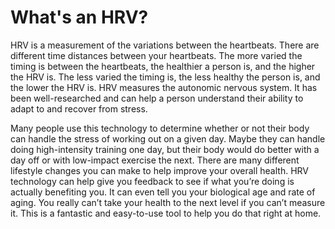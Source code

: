 # What's an HRV?

HRV is a measurement of the variations between the heartbeats. There are different time distances between your heartbeats. The more varied the timing is between the heartbeats, the healthier a person is, and the higher the HRV is. The less varied the timing is, the less healthy the person is, and the lower the HRV is. HRV measures the autonomic nervous system. It has been well-researched and can help a person understand their ability to adapt to and recover from stress.

Many people use this technology to determine whether or not their body can handle the stress of working out on a given day. Maybe they can handle doing high-intensity training one day, but their body would do better with a day off or with low-impact exercise the next. There are many different lifestyle changes you can make to help improve your overall health. HRV technology can help give you feedback to see if what you’re doing is actually benefiting you. It can even tell you your biological age and rate of aging. You really can’t take your health to the next level if you can’t measure it. This is a fantastic and easy-to-use tool to help you do that right at home.
